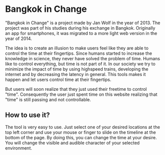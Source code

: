 # Bangkok in Change
"Bangkok in Change" is a project made by Jan Wolf in the year of 2013. The project was part of his studies during his exchange in Bangkok. Originally an app for smartphones, it was migrated to a more light web version in the year of 2014.

The idea is to create an illusion to make users feel like they are able to control the time at their fingertips. Since humans started to increase the knowledge in science, they never have solved the problem of time. Humans like to control everything, but time is not part of it. In our society we try to minimize the impact of time by using highspeed trains, developing the internet and by decreasing the latency in general. This tools makes it happen and let users control time at their fingertips.

But users will soon realize that they just used their freetime to control "time". Consequently the user just spent time on this website realizing that "time" is still passing and not controllable.

## How to use it?
The tool is very easy to use. Just select one of your desired locations at the top left corner and use your mouse or finger to slide on the timeline at the bottom of the page. By doing this, you can change the time at your desire. You will change the visible and audible character of your selected environment.